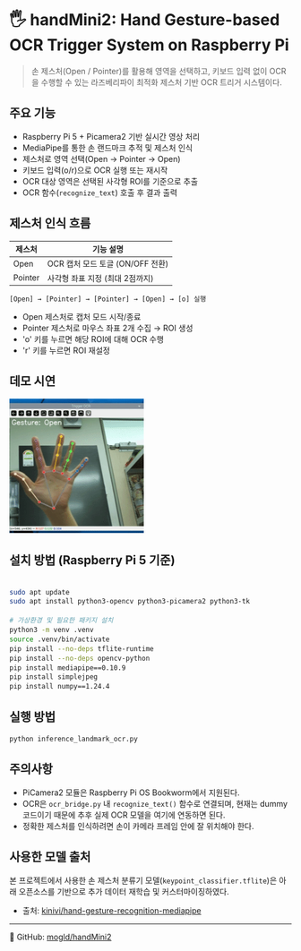 # 🖐️ handMini2: Hand Gesture-based OCR Trigger System on Raspberry Pi

> 손 제스처(Open / Pointer)를 활용해 영역을 선택하고, 키보드 입력 없이 OCR을 수행할 수 있는 라즈베리파이 최적화 제스처 기반 OCR 트리거 시스템이다.

## 주요 기능

- Raspberry Pi 5 + Picamera2 기반 실시간 영상 처리
- MediaPipe를 통한 손 랜드마크 추적 및 제스처 인식
- 제스처로 영역 선택(Open → Pointer → Open)
- 키보드 입력(o/r)으로 OCR 실행 또는 재시작
- OCR 대상 영역은 선택된 사각형 ROI를 기준으로 추출
- OCR 함수(`recognize_text`) 호출 후 결과 출력

## 제스처 인식 흐름

| 제스처  | 기능 설명                          |
|--------|-----------------------------------|
| Open   | OCR 캡처 모드 토글 (ON/OFF 전환)   |
| Pointer| 사각형 좌표 지정 (최대 2점까지)     |

```
[Open] → [Pointer] → [Pointer] → [Open] → [o] 실행
```

- Open 제스처로 캡처 모드 시작/종료
- Pointer 제스처로 마우스 좌표 2개 수집 → ROI 생성
- 'o' 키를 누르면 해당 ROI에 대해 OCR 수행
- 'r' 키를 누르면 ROI 재설정

## 데모 시연
![OCR Gesture Demo](video_hand.gif)
                
## 설치 방법 (Raspberry Pi 5 기준)

```bash

sudo apt update
sudo apt install python3-opencv python3-picamera2 python3-tk

# 가상환경 및 필요한 패키지 설치
python3 -m venv .venv
source .venv/bin/activate
pip install --no-deps tflite-runtime
pip install --no-deps opencv-python
pip install mediapipe==0.10.9
pip install simplejpeg
pip install numpy==1.24.4
```

## 실행 방법

```bash
python inference_landmark_ocr.py
```

## 주의사항

- PiCamera2 모듈은 Raspberry Pi OS Bookworm에서 지원된다.
- OCR은 `ocr_bridge.py` 내 `recognize_text()` 함수로 연결되며, 현재는 dummy 코드이기 때문에 추후 실제 OCR 모델을 여기에 연동하면 된다.
- 정확한 제스처를 인식하려면 손이 카메라 프레임 안에 잘 위치해야 한다.
  
## 사용한 모델 출처

본 프로젝트에서 사용한 손 제스처 분류기 모델(`keypoint_classifier.tflite`)은 아래 오픈소스를 기반으로 추가 데이터 재학습 및 커스터마이징하였다.

- 출처: [kinivi/hand-gesture-recognition-mediapipe](https://github.com/kinivi/hand-gesture-recognition-mediapipe)  

---

🔗 GitHub: [mogld/handMini2](https://github.com/mogld/handMini2)
